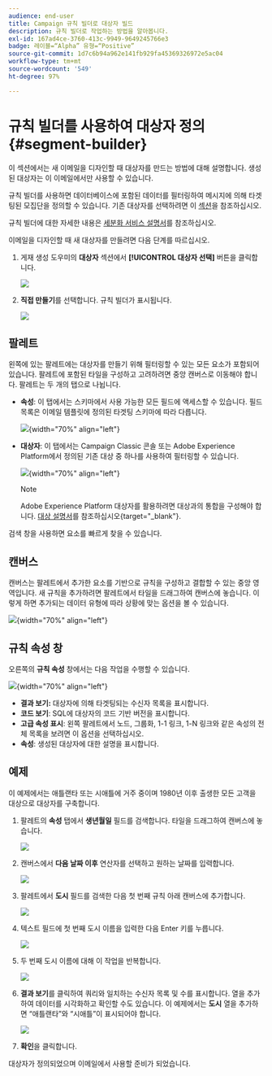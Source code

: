 ```yaml
---
audience: end-user
title: Campaign 규칙 빌더로 대상자 빌드
description: 규칙 빌더로 작업하는 방법을 알아봅니다.
exl-id: 167ad4ce-3760-413c-9949-9649245766e3
badge: 레이블=“Alpha” 유형=“Positive”
source-git-commit: 1d7c6b94a962e141fb929fa45369326972e5ac04
workflow-type: tm+mt
source-wordcount: '549'
ht-degree: 97%

---
```


# 규칙 빌더를 사용하여 대상자 정의 {#segment-builder}

이 섹션에서는 새 이메일을 디자인할 때 대상자를 만드는 방법에 대해 설명합니다. 생성된 대상자는 이 이메일에서만 사용할 수 있습니다.

규칙 빌더를 사용하면 데이터베이스에 포함된 데이터를 필터링하여 메시지에 의해 타겟팅된 모집단을 정의할 수 있습니다. 기존 대상자를 선택하려면 이 [섹션](add-audience.md)을 참조하십시오.

규칙 빌더에 대한 자세한 내용은 [세분화 서비스 설명서](https://experienceleague.adobe.com/docs/experience-platform/segmentation/ui/segment-builder.html)를 참조하십시오.

이메일을 디자인할 때 새 대상자를 만들려면 다음 단계를 따르십시오.

1. 게재 생성 도우미의 **대상자** 섹션에서 **[!UICONTROL 대상자 선택]** 버튼을 클릭합니다.

   ![](assets/segment-builder0.png)

1. **직접 만들기**&#x200B;를 선택합니다. 규칙 빌더가 표시됩니다.

   ![](assets/segment-builder.png)

## 팔레트

왼쪽에 있는 팔레트에는 대상자를 만들기 위해 필터링할 수 있는 모든 요소가 포함되어 있습니다. 팔레트에 포함된 타일을 구성하고 고려하려면 중앙 캔버스로 이동해야 합니다. 팔레트는 두 개의 탭으로 나뉩니다.

* **속성**: 이 탭에서는 스키마에서 사용 가능한 모든 필드에 액세스할 수 있습니다. 필드 목록은 이메일 템플릿에 정의된 타겟팅 스키마에 따라 다릅니다.

   ![](assets/segment-builder2.png){width="70%" align="left"}

* **대상자**: 이 탭에서는 Campaign Classic 콘솔 또는 Adobe Experience Platform에서 정의된 기존 대상 중 하나를 사용하여 필터링할 수 있습니다.

   ![](assets/segment-builder3.png){width="70%" align="left"}

   >[!NOTE]
   >
   >Adobe Experience Platform 대상자를 활용하려면 대상과의 통합을 구성해야 합니다. [대상 설명서](https://experienceleague.adobe.com/docs/experience-platform/destinations/home.html)를 참조하십시오{target="_blank"}.

검색 창을 사용하면 요소를 빠르게 찾을 수 있습니다.

## 캔버스

캔버스는 팔레트에서 추가한 요소를 기반으로 규칙을 구성하고 결합할 수 있는 중앙 영역입니다. 새 규칙을 추가하려면 팔레트에서 타일을 드래그하여 캔버스에 놓습니다. 이렇게 하면 추가되는 데이터 유형에 따라 상황에 맞는 옵션을 볼 수 있습니다.

![](assets/segment-builder4.png){width="70%" align="left"}

## 규칙 속성 창

오른쪽의 **규칙 속성** 창에서는 다음 작업을 수행할 수 있습니다.

![](assets/segment-builder5.png){width="70%" align="left"}

* **결과 보기:** 대상자에 의해 타겟팅되는 수신자 목록을 표시합니다.
* **코드 보기**: SQL에 대상자의 코드 기반 버전을 표시합니다.
* **고급 속성 표시**: 왼쪽 팔레트에서 노드, 그룹화, 1-1 링크, 1-N 링크와 같은 속성의 전체 목록을 보려면 이 옵션을 선택하십시오.
* **속성**: 생성된 대상자에 대한 설명을 표시합니다.

## 예제

이 예제에서는 애틀랜타 또는 시애틀에 거주 중이며 1980년 이후 출생한 모든 고객을 대상으로 대상자를 구축합니다.

1. 팔레트의 **속성** 탭에서 **생년월일** 필드를 검색합니다. 타일을 드래그하여 캔버스에 놓습니다.

   ![](assets/segment-builder6.png)

1. 캔버스에서 **다음 날짜 이후** 연산자를 선택하고 원하는 날짜를 입력합니다.

   ![](assets/segment-builder7.png)

1. 팔레트에서 **도시** 필드를 검색한 다음 첫 번째 규칙 아래 캔버스에 추가합니다.

   ![](assets/segment-builder8.png)

1. 텍스트 필드에 첫 번째 도시 이름을 입력한 다음 Enter 키를 누릅니다.

   ![](assets/segment-builder9.png)

1. 두 번째 도시 이름에 대해 이 작업을 반복합니다.

   ![](assets/segment-builder10.png)

1. **결과 보기**&#x200B;를 클릭하여 쿼리와 일치하는 수신자 목록 및 수를 표시합니다. 열을 추가하여 데이터를 시각화하고 확인할 수도 있습니다. 이 예제에서는 **도시** 열을 추가하면 “애틀랜타”와 “시애틀”이 표시되어야 합니다.

   ![](assets/segment-builder11.png)

1. **확인**&#x200B;을 클릭합니다.

대상자가 정의되었으며 이메일에서 사용할 준비가 되었습니다.